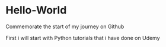# Hello-World
Commemorate the start of my journey on Github

First i will start with Python tutorials that i have done on Udemy
